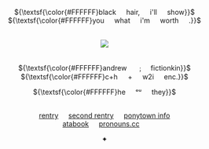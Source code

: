 <div align="center">

${\textsf{\color{#FFFFFF}black⠀⠀hair,⠀⠀i'll⠀⠀show}}$\
${\textsf{\color{#FFFFFF}you⠀⠀what⠀⠀i'm⠀⠀worth⠀⠀.}}$\
⠀

![](https://files.catbox.moe/lf790i.png)\
⠀

${\textsf{\color{#FFFFFF}andrew⠀⠀﹔⠀ fictionkin}}$\
${\textsf{\color{#FFFFFF}c+h⠀⠀+⠀⠀w2i⠀⠀enc.}}$

${\textsf{\color{#FFFFFF}he⠀⠀ᵒᵘ⠀⠀they}}$\
⠀

[rentry](https://rentry.co/linnieland)⠀⠀[second rentry](https://rentry.co/andrew-aftg)⠀⠀[ponytown info](https://rentry.co/ponytownlings)\
[atabook](https://vinn.atabook.org/)⠀⠀[pronouns.cc](https://pronouns.cc/@andreil)
⠀

✦\
⠀

</div>
